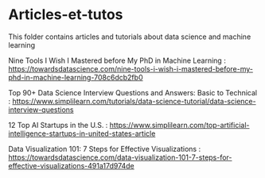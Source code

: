 # Articles-et-tutos
This folder contains articles and tutorials about data science and machine learning 


Nine Tools I Wish I Mastered before My PhD in Machine Learning : https://towardsdatascience.com/nine-tools-i-wish-i-mastered-before-my-phd-in-machine-learning-708c6dcb2fb0

Top 90+ Data Science Interview Questions and Answers: Basic to Technical : https://www.simplilearn.com/tutorials/data-science-tutorial/data-science-interview-questions

12 Top AI Startups in the U.S. : https://www.simplilearn.com/top-artificial-intelligence-startups-in-united-states-article

Data Visualization 101: 7 Steps for Effective Visualizations : https://towardsdatascience.com/data-visualization-101-7-steps-for-effective-visualizations-491a17d974de
